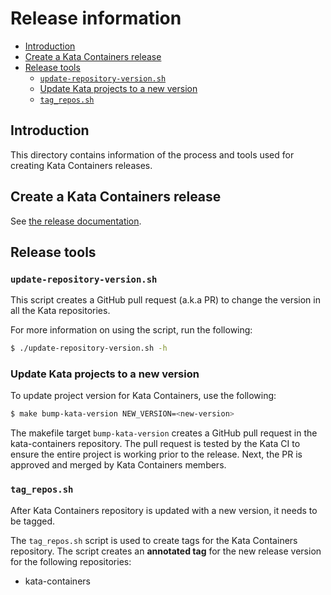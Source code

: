 # Release information

* [Introduction](#introduction)
* [Create a Kata Containers release](#create-a-kata-containers-release)
* [Release tools](#release-tools)
  - [`update-repository-version.sh`](#update-repository-versionsh)
  - [Update Kata projects to a new version](#update-kata-projects-to-a-new-version)
  - [`tag_repos.sh`](#tag_repossh)

## Introduction

This directory contains information of the process and
tools used for creating Kata Containers releases.

## Create a Kata Containers release

See [the release documentation](../../../docs/blob/master/Release-Process.md).

## Release tools

### `update-repository-version.sh`

This script creates a GitHub pull request (a.k.a PR) to change the version in
all the Kata repositories.

For more information on using the script, run the following:

```bash
$ ./update-repository-version.sh -h
```

### Update Kata projects to a new version

To update project version for Kata Containers, use the following:

```bash
$ make bump-kata-version NEW_VERSION=<new-version>
```

The makefile target `bump-kata-version` creates a GitHub pull request in the
kata-containers repository. The pull request is tested by the Kata CI to ensure the
entire project is working prior to the release. Next, the PR is approved and
merged by Kata Containers members.

### `tag_repos.sh`

After Kata Containers repository is updated with a new version, it needs to be
tagged.

The `tag_repos.sh` script is used to create tags for the Kata Containers repository.
The script creates an **annotated tag** for the new release version for the
following repositories:

- kata-containers
